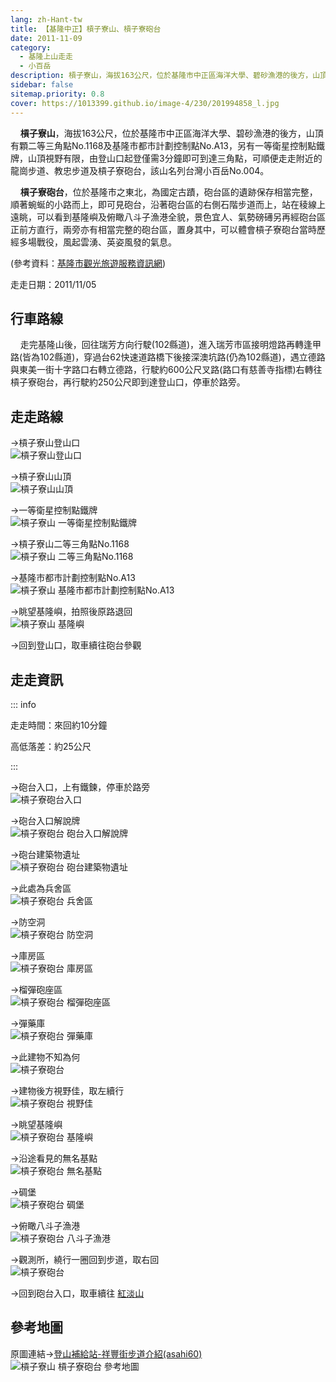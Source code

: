 ```yaml
---
lang: zh-Hant-tw
title: 【基隆中正】槓子寮山、槓子寮砲台
date: 2011-11-09
category: 
  - 基隆上山走走
  - 小百岳
description: 槓子寮山，海拔163公尺，位於基隆市中正區海洋大學、碧砂漁港的後方，山頂有顆二等三角點No.1168及基隆市都市計劃控制點No.A13，另有一等衛星控制點鐵牌，山頂視野有限，由登山口起登僅需3分鐘即可到達三角點，可順便走走附近的龍崗步道、教忠步道及槓子寮砲台，該山名列台灣小百岳No.004。
sidebar: false
sitemap.priority: 0.8
cover: https://1013399.github.io/image-4/230/201994858_l.jpg
---
```


    **槓子寮山**，海拔163公尺，位於基隆市中正區海洋大學、碧砂漁港的後方，山頂有顆二等三角點No.1168及基隆市都市計劃控制點No.A13，另有一等衛星控制點鐵牌，山頂視野有限，由登山口起登僅需3分鐘即可到達三角點，可順便走走附近的龍崗步道、教忠步道及槓子寮砲台，該山名列台灣小百岳No.004。  

<!-- more -->

    **槓子寮砲台**，位於基隆市之東北，為國定古蹟，砲台區的遺跡保存相當完整，順著蜿蜒的小路而上，即可見砲台，沿著砲台區的右側石階步道而上，站在稜線上遠眺，可以看到基隆嶼及俯瞰八斗子漁港全貌，景色宜人、氣勢磅礡另再經砲台區正前方直行，兩旁亦有相當完整的砲台區，置身其中，可以體會槓子寮砲台當時歷經多場戰役，風起雲湧、英姿風發的氣息。

(參考資料：[基隆市觀光旅遊服務資訊網](http://tour.klcg.gov.tw/b/b01_01.asp?sid=31&id=362))

走走日期：2011/11/05

## 行車路線
    走完基隆山後，回往瑞芳方向行駛(102縣道)，進入瑞芳市區接明燈路再轉逢甲路(皆為102縣道)，穿過台62快速道路橋下後接深澳坑路(仍為102縣道)，遇立德路與東美一街十字路口右轉立德路，行駛約600公尺叉路(路口有慈善寺指標)右轉往槓子寮砲台，再行駛約250公尺即到達登山口，停車於路旁。

## 走走路線
→槓子寮山登山口  
![槓子寮山登山口](https://1013399.github.io/image-4/230/201994824_l.jpg)

→槓子寮山山頂  
![槓子寮山山頂](https://1013399.github.io/image-4/230/201994836_l.jpg)

→一等衛星控制點鐵牌  
![槓子寮山 一等衛星控制點鐵牌](https://1013399.github.io/image-4/230/201994867_l.jpg)

→槓子寮山二等三角點No.1168  
![槓子寮山 二等三角點No.1168](https://1013399.github.io/image-4/230/201994844_l.jpg)

→基隆市都市計劃控制點No.A13  
![槓子寮山 基隆市都市計劃控制點No.A13](https://1013399.github.io/image-4/230/201994852_l.jpg)

→眺望基隆嶼，拍照後原路退回  
![槓子寮山 基隆嶼](https://1013399.github.io/image-4/230/201994858_l.jpg)

→回到登山口，取車續往砲台參觀

## 走走資訊

::: info

走走時間：來回約10分鐘

高低落差：約25公尺

:::

→砲台入口，上有鐵鍊，停車於路旁  
![槓子寮砲台入口](https://1013399.github.io/image-4/230/201994874_l.jpg)

→砲台入口解說牌  
![槓子寮砲台 砲台入口解說牌](https://1013399.github.io/image-4/230/201994882_l.jpg)

→砲台建築物遺址  
![槓子寮砲台 砲台建築物遺址](https://1013399.github.io/image-4/230/201994887_l.jpg)

→此處為兵舍區  
![槓子寮砲台 兵舍區](https://1013399.github.io/image-4/230/201994895_l.jpg)

→防空洞  
![槓子寮砲台 防空洞](https://1013399.github.io/image-4/230/201994906_l.jpg)

→庫房區  
![槓子寮砲台 庫房區](https://1013399.github.io/image-4/230/201994917_l.jpg)

→榴彈砲座區  
![槓子寮砲台 榴彈砲座區](https://1013399.github.io/image-4/230/201994927_l.jpg)

→彈藥庫  
![槓子寮砲台 彈藥庫](https://1013399.github.io/image-4/230/201994938_l.jpg)

→此建物不知為何  
![槓子寮砲台](https://1013399.github.io/image-4/230/201994940_l.jpg)

→建物後方視野佳，取左續行  
![槓子寮砲台 視野佳](https://1013399.github.io/image-4/230/201995006_l.jpg)

→眺望基隆嶼  
![槓子寮砲台 基隆嶼](https://1013399.github.io/image-4/230/201995004_l.jpg)

→沿途看見的無名基點  
![槓子寮砲台 無名基點](https://1013399.github.io/image-4/230/201994947_l.jpg)

→碉堡  
![槓子寮砲台 碉堡](https://1013399.github.io/image-4/230/201994959_l.jpg)

→俯瞰八斗子漁港  
![槓子寮砲台 八斗子漁港](https://1013399.github.io/image-4/230/201994965_l.jpg)

→觀測所，繞行一圈回到步道，取右回  
![槓子寮砲台](https://1013399.github.io/image-4/230/201994818_l.jpg)

→回到砲台入口，取車續往 [紅淡山](/posts/post-229-2011-11-10.md)  


## 參考地圖
原圖連結→[登山補給站-祥豐街步道介紹(asahi60)](http://www.keepon.com.tw/ActiveSite/Article/One.asp?ArticleID=5129)  
![槓子寮山 槓子寮砲台 參考地圖](https://1013399.github.io/image-4/230/201995146_l.jpg)